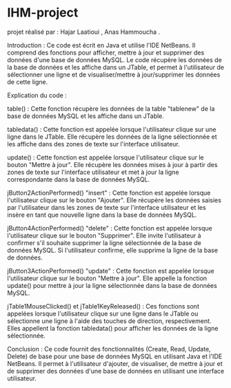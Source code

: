 # IHM-project

projet réalisé par : Hajar Laatioui , Anas Hammoucha .

Introduction :
Ce code est écrit en Java et utilise l'IDE NetBeans. Il comprend des fonctions pour afficher, mettre à jour et supprimer des données d'une base de données MySQL. Le code récupère les données de la base de données et les affiche dans un JTable, et permet à l'utilisateur de sélectionner une ligne et de visualiser/mettre à jour/supprimer les données de cette ligne.

Explication du code :

table() :
Cette fonction récupère les données de la table "tablenew" de la base de données MySQL et les affiche dans un JTable.

tabledata() :
Cette fonction est appelée lorsque l'utilisateur clique sur une ligne dans le JTable. Elle récupère les données de la ligne sélectionnée et les affiche dans des zones de texte sur l'interface utilisateur.

update() :
Cette fonction est appelée lorsque l'utilisateur clique sur le bouton "Mettre à jour". Elle récupère les données mises à jour à partir des zones de texte sur l'interface utilisateur et met à jour la ligne correspondante dans la base de données MySQL.

jButton2ActionPerformed() "insert" :
Cette fonction est appelée lorsque l'utilisateur clique sur le bouton "Ajouter". Elle récupère les données saisies par l'utilisateur dans les zones de texte sur l'interface utilisateur et les insère en tant que nouvelle ligne dans la base de données MySQL.

jButton4ActionPerformed() "delete" :
Cette fonction est appelée lorsque l'utilisateur clique sur le bouton "Supprimer". Elle invite l'utilisateur à confirmer s'il souhaite supprimer la ligne sélectionnée de la base de données MySQL. Si l'utilisateur confirme, elle supprime la ligne de la base de données.

jButton3ActionPerformed() "update" :
Cette fonction est appelée lorsque l'utilisateur clique sur le bouton "Mettre à jour". Elle appelle la fonction update() pour mettre à jour la ligne sélectionnée dans la base de données MySQL.

jTable1MouseClicked() et jTable1KeyReleased() :
Ces fonctions sont appelées lorsque l'utilisateur clique sur une ligne dans le JTable ou sélectionne une ligne à l'aide des touches de direction, respectivement. Elles appellent la fonction tabledata() pour afficher les données de la ligne sélectionnée.

Conclusion :
Ce code fournit des fonctionnalités (Create, Read, Update, Delete) de base pour une base de données MySQL en utilisant Java et l'IDE NetBeans. Il permet à l'utilisateur d'ajouter, de visualiser, de mettre à jour et de supprimer des données d'une base de données en utilisant une interface utilisateur.
